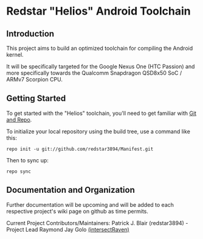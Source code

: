 Redstar "Helios" Android Toolchain
==================================

Introduction
------------
This project aims to build an optimized toolchain for compiling the Android kernel.

It will be specifically targeted for the Google Nexus One (HTC Passion) and more specifically towards the Qualcomm Snapdragon QSD8x50 SoC / ARMv7 Scorpion CPU.


Getting Started
---------------

To get started with the "Helios" toolchain, you'll need to get
familiar with [Git and Repo](http://source.android.com/download/using-repo).

To initialize your local repository using the build tree, use a command like this:

    repo init -u git://github.com/redstar3894/Manifest.git

Then to sync up:

    repo sync


Documentation and Organization
------------------------------

Further documentation will be upcoming and will be added to each respective project's wiki page on github as time permits.


Current Project Contributors/Maintainers:
Patrick J. Blair (redstar3894) - Project Lead
Raymond Jay Golo [(intersectRaven)](https://github.com/intersectRaven)
